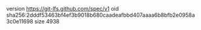 version https://git-lfs.github.com/spec/v1
oid sha256:2dddf53463bf4ef3b9018b680caadeafbbd407aaaa6b8bfb2e0958a3c0e11698
size 4938
